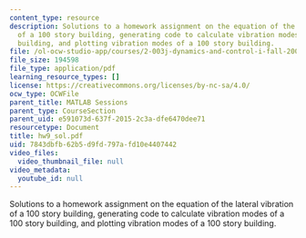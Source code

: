 ```yaml
---
content_type: resource
description: Solutions to a homework assignment on the equation of the lateral vibration
  of a 100 story building, generating code to calculate vibration modes of a 100 story
  building, and plotting vibration modes of a 100 story building.
file: /ol-ocw-studio-app/courses/2-003j-dynamics-and-control-i-fall-2007/7843dbfb62b5d9fd797afd10e4407442_hw9_sol.pdf
file_size: 194598
file_type: application/pdf
learning_resource_types: []
license: https://creativecommons.org/licenses/by-nc-sa/4.0/
ocw_type: OCWFile
parent_title: MATLAB Sessions
parent_type: CourseSection
parent_uid: e591073d-637f-2015-2c3a-dfe6470dee71
resourcetype: Document
title: hw9_sol.pdf
uid: 7843dbfb-62b5-d9fd-797a-fd10e4407442
video_files:
  video_thumbnail_file: null
video_metadata:
  youtube_id: null
---
```

Solutions to a homework assignment on the equation of the lateral vibration of a 100 story building, generating code to calculate vibration modes of a 100 story building, and plotting vibration modes of a 100 story building.